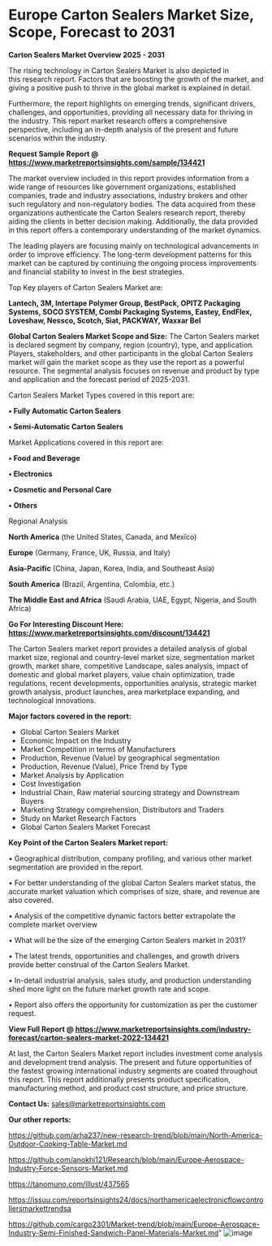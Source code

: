 # Europe Carton Sealers Market Size, Scope, Forecast to 2031

<Strong> Carton Sealers Market Overview 2025 - 2031</strong>

The rising technology in Carton Sealers Market is also depicted in this research report. Factors that are boosting the growth of the market, and giving a positive push to thrive in the global market is explained in detail.

Furthermore, the report highlights on emerging trends, significant drivers, challenges, and opportunities, providing all necessary data for thriving in the industry. This report market research offers a comprehensive perspective, including an in-depth analysis of the present and future scenarios within the industry.

<strong>Request Sample Report @ <a href=https://www.marketreportsinsights.com/sample/134421>https://www.marketreportsinsights.com/sample/134421</a></strong>

The market overview included in this report provides information from a wide range of resources like government organizations, established companies, trade and industry associations, industry brokers and other such regulatory and non-regulatory bodies. The data acquired from these organizations authenticate the Carton Sealers research report, thereby aiding the clients in better decision making. Additionally, the data provided in this report offers a contemporary understanding of the market dynamics.

The leading players are focusing mainly on technological advancements in order to improve efficiency. The long-term development patterns for this market can be captured by continuing the ongoing process improvements and financial stability to invest in the best strategies.

Top Key players of Carton Sealers Market are:

<strong>Lantech, 3M, Intertape Polymer Group, BestPack, OPITZ Packaging Systems, SOCO SYSTEM, Combi Packaging Systems, Eastey, EndFlex, Loveshaw, Nessco, Scotch, Siat, PACKWAY, Waxxar Bel</strong>

<strong><b>Global Carton Sealers Market Scope and Size:</b></strong>
The Carton Sealers market is declared segment by company, region (country), type, and application. Players, stakeholders, and other participants in the global Carton Sealers market will gain the market scope as they use the report as a powerful resource. The segmental analysis focuses on revenue and product by type and application and the forecast period of 2025-2031.

Carton Sealers Market Types covered in this report are:

<strong>• Fully Automatic Carton Sealers

• Semi-Automatic Carton Sealers</strong>

Market Applications covered in this report are:

<strong>• Food and Beverage

• Electronics

• Cosmetic and Personal Care

• Others</strong> 

Regional Analysis

<strong>North America</strong> (the United States, Canada, and Mexico)

<strong>Europe</strong> (Germany, France, UK, Russia, and Italy)

<strong>Asia-Pacific</strong> (China, Japan, Korea, India, and Southeast Asia)

<strong>South America</strong> (Brazil, Argentina, Colombia, etc.)

<strong>The Middle East and Africa</strong> (Saudi Arabia, UAE, Egypt, Nigeria, and South Africa)

<strong>Go For Interesting Discount Here: <a href=https://www.marketreportsinsights.com/discount/134421>https://www.marketreportsinsights.com/discount/134421</a></strong>

The Carton Sealers market report provides a detailed analysis of global market size, regional and country-level market size, segmentation market growth, market share, competitive Landscape, sales analysis, impact of domestic and global market players, value chain optimization, trade regulations, recent developments, opportunities analysis, strategic market growth analysis, product launches, area marketplace expanding, and technological innovations.

<strong><b>Major factors covered in the report:</b></strong>
<ul>
  <li>Global Carton Sealers Market </li>
  <li>Economic Impact on the Industry</li>
  <li>Market Competition in terms of Manufacturers</li>
  <li>Production, Revenue (Value) by geographical segmentation</li>
  <li>Production, Revenue (Value), Price Trend by Type</li>
  <li>Market Analysis by Application</li>
  <li>Cost Investigation</li>
  <li>Industrial Chain, Raw material sourcing strategy and Downstream Buyers</li>
  <li>Marketing Strategy comprehension, Distributors and Traders</li>
  <li>Study on Market Research Factors</li>
  <li>Global Carton Sealers Market Forecast</li>
</ul>

<strong><b>Key Point of the Carton Sealers Market report:</b></strong>

• Geographical distribution, company profiling, and various other market segmentation are provided in the report.

• For better understanding of the global Carton Sealers market status, the accurate market valuation which comprises of size, share, and revenue are also covered.

• Analysis of the competitive dynamic factors better extrapolate the complete market overview

• What will be the size of the emerging Carton Sealers market in 2031?

• The latest trends, opportunities and challenges, and growth drivers provide better construal of the Carton Sealers Market.

• In-detail industrial analysis, sales study, and production understanding shed more light on the future market growth rate and scope.

• Report also offers the opportunity for customization as per the customer request.

<strong><b>View Full Report @ <a href=https://www.marketreportsinsights.com/industry-forecast/carton-sealers-market-2022-134421>https://www.marketreportsinsights.com/industry-forecast/carton-sealers-market-2022-134421</a></b></strong>


At last, the Carton Sealers Market report includes investment come analysis and development trend analysis. The present and future opportunities of the fastest growing international industry segments are coated throughout this report. This report additionally presents product specification, manufacturing method, and product cost structure, and price structure.

<strong>Contact Us:</strong>
sales@marketreportsinsights.com

<strong>Our other reports:</strong>

<a href=https://github.com/arha237/new-research-trend/blob/main/North-America-Outdoor-Cooking-Table-Market.md>https://github.com/arha237/new-research-trend/blob/main/North-America-Outdoor-Cooking-Table-Market.md</a>

<a href=https://github.com/anokhi121/Research/blob/main/Europe-Aerospace-Industry-Force-Sensors-Market.md>https://github.com/anokhi121/Research/blob/main/Europe-Aerospace-Industry-Force-Sensors-Market.md</a>

<a href=https://tanomuno.com/illust/437565>https://tanomuno.com/illust/437565</a>

<a href=https://issuu.com/reportsinsights24/docs/northamericaelectronicflowcontrollersmarkettrendsa>https://issuu.com/reportsinsights24/docs/northamericaelectronicflowcontrollersmarkettrendsa</a>

<a href=https://github.com/cargo2301/Market-trend/blob/main/Europe-Aerospace-Industry-Semi-Finished-Sandwich-Panel-Materials-Market.md>https://github.com/cargo2301/Market-trend/blob/main/Europe-Aerospace-Industry-Semi-Finished-Sandwich-Panel-Materials-Market.md</a>"
![image](https://github.com/user-attachments/assets/d5029720-31c3-4e90-a178-d72adb9cddff)
